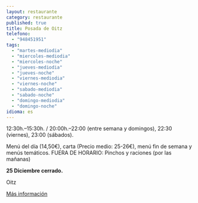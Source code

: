 ```yaml
---
layout: restaurante
category: restaurante
published: true
title: Posada de Oitz
telefono: 
  - "948451951"
tags: 
  - "martes-mediodia"
  - "miercoles-mediodia"
  - "miercoles-noche"
  - "jueves-mediodia"
  - "jueves-noche"
  - "viernes-mediodia"
  - "viernes-noche"
  - "sabado-mediodia"
  - "sabado-noche"
  - "domingo-mediodia"
  - "domingo-noche"
idioma: es
---
```


12:30h.–15:30h. / 20:00h.–22:00 (entre semana y domingos), 22:30 (viernes), 23:00 (sábados).

Menú del día (14,50€), carta (Precio medio: 25-26€), menú fin de semana y menús temáticos. FUERA DE HORARIO: Pinchos y raciones (por las mañanas)

**25 Diciembre cerrado.**

Oitz

[Más información](http://www.consorciobertiz.org/consorcio/dondecomer/restaurantes/oitz-es-0-188/posada-de-oitz-es.html)